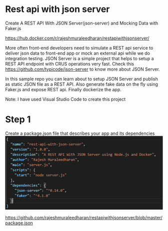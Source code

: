 # Rest api with json server
Create A REST API With JSON Server(json-server) and Mocking Data with Faker.js

https://hub.docker.com/r/rajeshmuraleedharan/restapiwithjsonserver/


More often front-end developers need to simulate a REST api service to deliver json data to front-end app or mock an external api while we do integration testing.  JSON Server is a simple project that helps to setup a REST API endpoint with CRUS operations very fast. Check this https://github.com/typicode/json-server to know more about JSON Server.

In this sample repo you can learn about to setup JSON Server and publish as static JSON file as a REST API. Also generate fake data on the fly using Faker.js and expose REST api. Finally dockerize the app.

Note: I have used Visual Studio Code to create this project

# Step 1
Create a package.json file that describes your app and its dependencies 
![alt text](https://github.com/rajeshmuraleedharan/restapiwithjsonserver/blob/master/images/package-json.PNG)

https://github.com/rajeshmuraleedharan/restapiwithjsonserver/blob/master/package.json 

